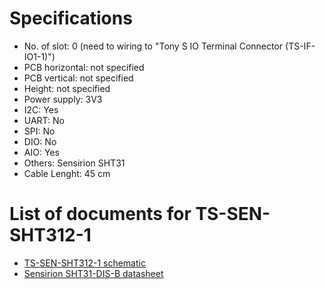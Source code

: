 # Specifications
- No. of slot: 0 (need to wiring to "Tony S IO Terminal Connector (TS-IF-IO1-1)")
- PCB horizontal: not specified
- PCB vertical: not specified
- Height: not specified
- Power supply: 3V3
- I2C: Yes
- UART: No
- SPI: No
- DIO: No
- AIO: Yes
- Others: Sensirion SHT31
- Cable Lenght: 45 cm

# List of documents for TS-SEN-SHT312-1
- [TS-SEN-SHT312-1 schematic](TS-SEN-SHT312-1_SCH.pdf)
- [Sensirion SHT31-DIS-B datasheet](https://www.sensirion.com/fileadmin/user_upload/customers/sensirion/Dokumente/2_Humidity_Sensors/Datasheets/Sensirion_Humidity_Sensors_SHT3x_Datasheet_digital.pdf)
